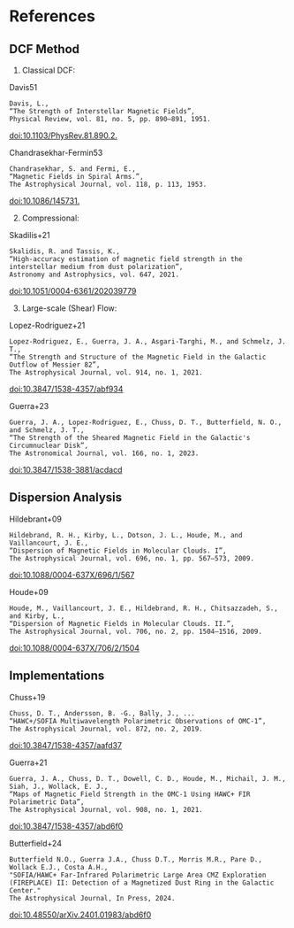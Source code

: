 
# References
## DCF Method
1. Classical DCF:

Davis51
```
Davis, L.,
“The Strength of Interstellar Magnetic Fields”,
Physical Review, vol. 81, no. 5, pp. 890–891, 1951.
```
[doi:10.1103/PhysRev.81.890.2.](https://doi.org/10.1103/PhysRev.81.890.2)

Chandrasekhar-Fermin53
```
Chandrasekhar, S. and Fermi, E.,
“Magnetic Fields in Spiral Arms.”,
The Astrophysical Journal, vol. 118, p. 113, 1953. 
```
[doi:10.1086/145731.](https://doi.org/10.1086/145731)

2. Compressional:

Skadilis+21
```
Skalidis, R. and Tassis, K.,
“High-accuracy estimation of magnetic field strength in the interstellar medium from dust polarization”,
Astronomy and Astrophysics, vol. 647, 2021.
```
[doi:10.1051/0004-6361/202039779](https://doi.org/10.1051/0004-6361/202039779)

3. Large-scale (Shear) Flow:

Lopez-Rodriguez+21
```
Lopez-Rodriguez, E., Guerra, J. A., Asgari-Targhi, M., and Schmelz, J. T.,
“The Strength and Structure of the Magnetic Field in the Galactic Outflow of Messier 82”,
The Astrophysical Journal, vol. 914, no. 1, 2021.
```
[doi:10.3847/1538-4357/abf934](https://doi.org/10.3847/1538-4357/abf934)

Guerra+23
```
Guerra, J. A., Lopez-Rodriguez, E., Chuss, D. T., Butterfield, N. O., and Schmelz, J. T.,
“The Strength of the Sheared Magnetic Field in the Galactic's Circumnuclear Disk”,
The Astronomical Journal, vol. 166, no. 1, 2023.
```
[doi:10.3847/1538-3881/acdacd](https://doi.org/10.3847/1538-3881/acdacd)

## Dispersion Analysis

Hildebrant+09
```
Hildebrand, R. H., Kirby, L., Dotson, J. L., Houde, M., and Vaillancourt, J. E.,
“Dispersion of Magnetic Fields in Molecular Clouds. I”,
The Astrophysical Journal, vol. 696, no. 1, pp. 567–573, 2009.
```
[doi:10.1088/0004-637X/696/1/567](https://doi.org/10.1088/0004-637X/696/1/567)

Houde+09
```
Houde, M., Vaillancourt, J. E., Hildebrand, R. H., Chitsazzadeh, S., and Kirby, L.,
“Dispersion of Magnetic Fields in Molecular Clouds. II.”,
The Astrophysical Journal, vol. 706, no. 2, pp. 1504–1516, 2009.
```
[doi:10.1088/0004-637X/706/2/1504](https://doi.org/10.1088/0004-637X/706/2/1504)

## Implementations

Chuss+19
```
Chuss, D. T., Andersson, B. -G., Bally, J., ...
“HAWC+/SOFIA Multiwavelength Polarimetric Observations of OMC-1”,
The Astrophysical Journal, vol. 872, no. 2, 2019.
```
[doi:10.3847/1538-4357/aafd37](https://doi.org/10.3847/1538-4357/aafd37)

Guerra+21
```
Guerra, J. A., Chuss, D. T., Dowell, C. D., Houde, M., Michail, J. M., Siah, J., Wollack, E. J.,
“Maps of Magnetic Field Strength in the OMC-1 Using HAWC+ FIR Polarimetric Data”,
The Astrophysical Journal, vol. 908, no. 1, 2021.
```
[doi:10.3847/1538-4357/abd6f0](https://doi.org/10.3847/1538-4357/abd6f0)

Butterfield+24
```
Butterfield N.O., Guerra J.A., Chuss D.T., Morris M.R., Pare D., Wollack E.J., Costa A.H., 
"SOFIA/HAWC+ Far-Infrared Polarimetric Large Area CMZ Exploration (FIREPLACE) II: Detection of a Magnetized Dust Ring in the Galactic Center."
The Astrophysical Journal, In Press, 2024.
```
[doi:10.48550/arXiv.2401.01983/abd6f0](https://doi:10.48550/arXiv.2401.01983)

